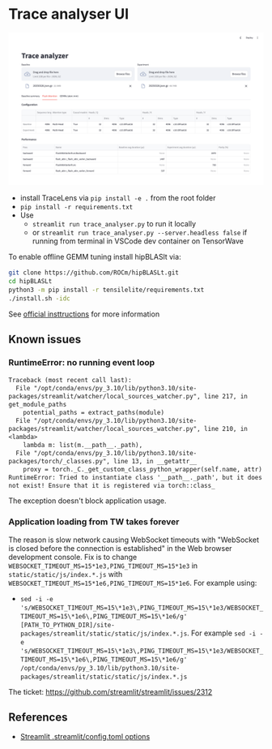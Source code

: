 # Trace analyser UI

![](docs/app.png)

- install TraceLens via `pip install -e .` from the root folder
- `pip install -r requirements.txt`
- Use
    - `streamlit run trace_analyser.py` to run it locally
    - or `streamlit run trace_analyser.py --server.headless false` if running from terminal in VSCode dev container on TensorWave

To enable offline GEMM tuning install hipBLASlt via:

```bash
git clone https://github.com/ROCm/hipBLASLt.git
cd hipBLASLt
python3 -m pip install -r tensilelite/requirements.txt
./install.sh -idc
```

See [official insttructions](https://github.com/ROCm/hipBLASLt#) for more information

## Known issues

### RuntimeError: no running event loop

```
Traceback (most recent call last):
  File "/opt/conda/envs/py_3.10/lib/python3.10/site-packages/streamlit/watcher/local_sources_watcher.py", line 217, in get_module_paths
    potential_paths = extract_paths(module)
  File "/opt/conda/envs/py_3.10/lib/python3.10/site-packages/streamlit/watcher/local_sources_watcher.py", line 210, in <lambda>
    lambda m: list(m.__path__._path),
  File "/opt/conda/envs/py_3.10/lib/python3.10/site-packages/torch/_classes.py", line 13, in __getattr__
    proxy = torch._C._get_custom_class_python_wrapper(self.name, attr)
RuntimeError: Tried to instantiate class '__path__._path', but it does not exist! Ensure that it is registered via torch::class_
```

The exception doesn't block application usage.


### Application loading from TW takes forever

The reason is slow network causing WebSocket timeouts with "WebSocket is closed before the connection is established" in the Web browser development console.
Fix is to change `WEBSOCKET_TIMEOUT_MS=15*1e3,PING_TIMEOUT_MS=15*1e3` in `static/static/js/index.*.js` with `WEBSOCKET_TIMEOUT_MS=15*1e6,PING_TIMEOUT_MS=15*1e6`. For example using:
- `sed -i -e 's/WEBSOCKET_TIMEOUT_MS=15\*1e3\,PING_TIMEOUT_MS=15\*1e3/WEBSOCKET_TIMEOUT_MS=15\*1e6\,PING_TIMEOUT_MS=15\*1e6/g' [PATH_TO_PYTHON_DIR]/site-packages/streamlit/static/static/js/index.*.js`. For example `sed -i -e 's/WEBSOCKET_TIMEOUT_MS=15\*1e3\,PING_TIMEOUT_MS=15\*1e3/WEBSOCKET_TIMEOUT_MS=15\*1e6\,PING_TIMEOUT_MS=15\*1e6/g' /opt/conda/envs/py_3.10/lib/python3.10/site-packages/streamlit/static/static/js/index.*.js`

The ticket: https://github.com/streamlit/streamlit/issues/2312


## References

- [Streamlit .streamlit/config.toml options](https://docs.streamlit.io/develop/api-reference/configuration/config.toml)